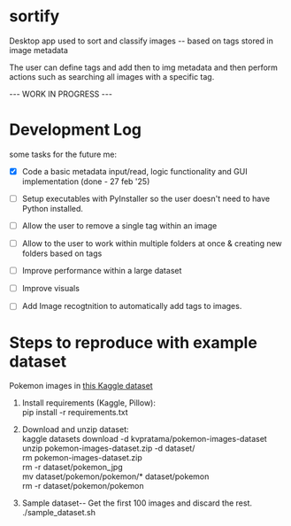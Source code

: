 # sortify
Desktop app used to sort and classify images -- based on tags stored in image metadata  

The user can define tags and add then to img metadata and then perform actions such as searching all images with a specific tag.  

 --- WORK IN PROGRESS ---   

# Development Log
 some tasks for the future me:   
 
- [x] Code a basic metadata input/read, logic functionality and GUI implementation (done - 27 feb '25)
- [ ] Setup executables with PyInstaller so the user doesn't need to have Python installed.
- [ ] Allow the user to remove a single tag within an image  
- [ ] Allow to the user to work within multiple folders at once & creating new folders based on tags  
- [ ] Improve performance within a large dataset  
- [ ] Improve visuals  
- [ ] Add Image recogtnition to automatically add tags to images.  
 



# Steps to reproduce with example dataset  

Pokemon images in [this Kaggle dataset](https://www.kaggle.com/datasets/kvpratama/pokemon-images-dataset/data)  
1) Install requirements (Kaggle, Pillow):  
	pip install -r requirements.txt

2) Download and unzip dataset:  
	kaggle datasets download -d kvpratama/pokemon-images-dataset  
	unzip pokemon-images-dataset.zip -d dataset/  
    rm pokemon-images-dataset.zip  
	rm -r dataset/pokemon_jpg  
	mv dataset/pokemon/pokemon/* dataset/pokemon   
	rm -r dataset/pokemon/pokemon   

3) Sample dataset-- Get the first 100 images and discard the rest.  
    ./sample_dataset.sh
